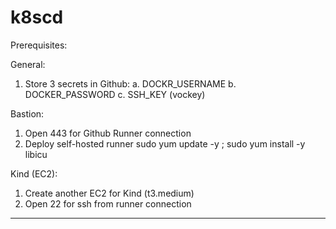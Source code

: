 # k8scd

Prerequisites:

General:
1. Store 3 secrets in Github:
    a. DOCKR_USERNAME
    b. DOCKER_PASSWORD
    c. SSH_KEY (vockey)

Bastion:

1. Open 443 for Github Runner connection
2. Deploy self-hosted runner
sudo yum update -y ; sudo yum install -y libicu


Kind (EC2):

1. Create another EC2 for Kind (t3.medium)
2. Open 22 for ssh from runner connection

--------

